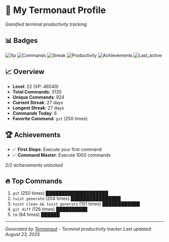 # 🚀 My Termonaut Profile

*Gamified terminal productivity tracking*

## 📊 Badges

![Xp](https://img.shields.io/badge/XP-Level+22+%2846540%2F52900%29-blue?style=flat-square&logo=terminal&logoColor=white) ![Commands](https://img.shields.io/badge/Commands-3130-blue?style=flat-square&logo=terminal&logoColor=white) ![Streak](https://img.shields.io/badge/Streak-27+days-blue?style=flat-square&logo=terminal&logoColor=white) ![Productivity](https://img.shields.io/badge/Productivity-80.0%25-green?style=flat-square&logo=terminal&logoColor=white) ![Achievements](https://img.shields.io/badge/Achievements-5%2F10-blue?style=flat-square&logo=terminal&logoColor=white) ![Last_active](https://img.shields.io/badge/Last+Active-6h+ago-yellow?style=flat-square&logo=terminal&logoColor=white) 

## 📈 Overview

- **Level**: 22 (XP: 46540)
- **Total Commands**: 3130
- **Unique Commands**: 924
- **Current Streak**: 27 days
- **Longest Streak**: 27 days
- **Commands Today**: 6
- **Favorite Command**: `gst` (250 times)

## 🏆 Achievements

- ✅ **First Steps**: Execute your first command
- ✅ **Command Master**: Execute 1000 commands

*2/2 achievements unlocked*

## 🔥 Top Commands

1. `gst` (250 times) ████████████████████
2. `tuist generate` (204 times) ████████████████
3. `tuist clean && tuist generate` (151 times) ████████████
4. `git diff` (126 times) ██████████
5. `tm` (84 times) ██████

---

*Generated by [Termonaut](https://github.com/oiahoon/termonaut) - Terminal productivity tracker*
*Last updated: August 23, 2025*
